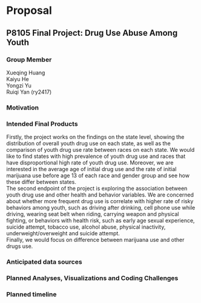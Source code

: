 Proposal
================

## P8105 Final Project: Drug Use Abuse Among Youth

### Group Member

Xueqing Huang  
Kaiyu He  
Yongzi Yu  
Ruiqi Yan (ry2417)  

### Motivation

### Intended Final Products

Firstly, the project works on the findings on the state level, showing
the distribution of overall youth drug use on each state, as well as the
comparison of youth drug use rate between races on each state. We would
like to find states with high prevalence of youth drug use and races
that have disproportional high rate of youth drug use. Moreover, we are
interested in the average age of initial drug use and the rate of
initial marijuana use before age 13 of each race and gender group and
see how these differ between states.  
The second endpoint of the project is exploring the association between
youth drug use and other health and behavior variables. We are concerned
about whether more frequent drug use is correlate with higher rate of
risky behaviors among youth, such as driving after drinking, cell phone
use while driving, wearing seat belt when riding, carrying weapon and
physical fighting, or behaviors with health risk, such as early age
sexual experience, suicide attempt, tobacco use, alcohol abuse, physical
inactivity, underweight/overweight and suicide attempt.  
Finally, we would focus on difference between marijuana use and other
drugs use.

### Anticipated data sources

### Planned Analyses, Visualizations and Coding Challenges

### Planned timeline
